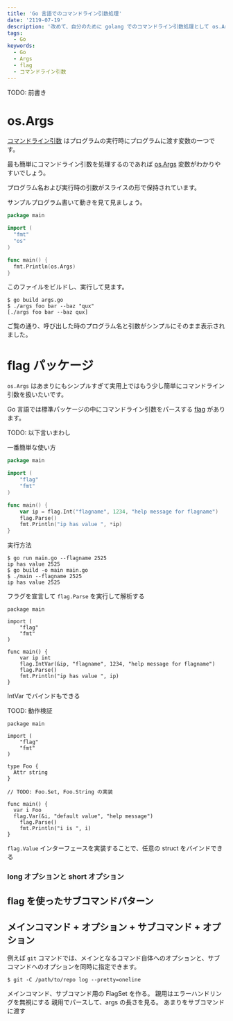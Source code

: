 ```yaml
---
title: 'Go 言語でのコマンドライン引数処理'
date: '2119-07-19'
description: '改めて、自分のために golang でのコマンドライン引数処理として os.Args と、標準パッケージである flag の使い方をまとめておきます。'
tags:
  - Go
keywords:
  - Go
  - Args
  - flag
  - コマンドライン引数
---
```


TODO: 前書き

# os.Args

[コマンドライン引数](https://en.wikipedia.org/wiki/Command-line_interface#Arguments) はプログラムの実行時にプログラムに渡す変数の一つです。

最も簡単にコマンドライン引数を処理するのであれば [os.Args](https://golang.org/pkg/os/#pkg-variables) 変数がわかりやすいでしょう。

プログラム名および実行時の引数がスライスの形で保持されています。

サンプルプログラム書いて動きを見て見ましょう。

```go:args.go
package main

import (
  "fmt"
  "os"
)

func main() {
  fmt.Println(os.Args)
}
```

このファイルをビルドし、実行して見ます。

```
$ go build args.go
$ ./args foo bar --baz "qux"
[./args foo bar --baz qux]
```

ご覧の通り、呼び出した時のプログラム名と引数がシンプルにそのまま表示されました。

# flag パッケージ

`os.Args` はあまりにもシンプルすぎて実用上ではもう少し簡単にコマンドライン引数を扱いたいです。

Go 言語では標準パッケージの中にコマンドライン引数をパースする [flag](https://golang.org/pkg/flag/) があります。

TODO: 以下言いまわし

一番簡単な使い方

```go:flag.go
package main

import (
	"flag"
	"fmt"
)

func main() {
	var ip = flag.Int("flagname", 1234, "help message for flagname")
	flag.Parse()
	fmt.Println("ip has value ", *ip)
}
```

実行方法

```
$ go run main.go --flagname 2525
ip has value 2525
$ go build -o main main.go
$ ./main --flagname 2525
ip has value 2525
```

フラグを宣言して
`flag.Parse` を実行して解析する


```
package main

import (
	"flag"
	"fmt"
)

func main() {
	var ip int
	flag.IntVar(&ip, "flagname", 1234, "help message for flagname")
	flag.Parse()
	fmt.Println("ip has value ", ip)
}
```

IntVar でバインドもできる


TOOD: 動作検証
```
package main

import (
	"flag"
	"fmt"
)

type Foo {
  Attr string
}

// TODO: Foo.Set, Foo.String の実装

func main() {
  var i Foo
  flag.Var(&i, "default value", "help message")
	flag.Parse()
	fmt.Println("i is ", i)
}
```

`flag.Value` インターフェースを実装することで、任意の struct をバインドできる

### long オプションと short オプション

## flag を使ったサブコマンドパターン

## メインコマンド + オプション + サブコマンド + オプション

例えば `git` コマンドでは、メインとなるコマンド自体へのオプションと、サブコマンドへのオプションを同時に指定できます。

```
$ git -C /path/to/repo log --pretty=oneline
```


メインコマンド、サブコマンド用の FlagSet を作る。
親用はエラーハンドリングを無視にする
親用でパースして、args の長さを見る。
あまりをサブコマンドに渡す
